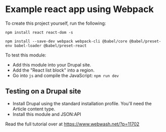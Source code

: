 # Example react app using Webpack

To create this project yourself, run the following:

`npm install react react-dom -s`

`npm install --save-dev webpack webpack-cli @babel/core @babel/preset-env babel-loader @babel/preset-react`

To test this module:
- Add this module into your Drupal site.
- Add the "React list block" into a region.
- Go into `js` and compile the JavaScript: `npm run dev`

## Testing on a Drupal site
- Install Drupal using the standard installation profile. You'll need the Article content type.
- Install this module and JSON:API

Read the full tutorial over at https://www.webwash.net/?p=11702
